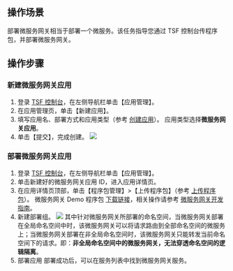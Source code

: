 ## 操作场景
部署微服务网关相当于部署一个微服务。该任务指导您通过 TSF 控制台传程序包，并部署微服务网关。

## 操作步骤
### 新建微服务网关应用
1. 登录 [TSF 控制台](https://console.cloud.tencent.com/tsf)，在左侧导航栏单击【应用管理】。
2. 在应用管理页，单击【新建应用】。
3. 填写应用名、部署方式和应用类型（参考 [创建应用](https://cloud.tencent.com/document/product/649/13686)）。
 应用类型选择**微服务网关应用**。
4. 单击【提交】，完成创建。
![](https://main.qcloudimg.com/raw/c02f7a4fe49875c9ade3849280991b35.png)


### 部署微服务网关应用
1. 登录 [TSF 控制台](https://console.cloud.tencent.com/tsf)，在左侧导航栏单击【应用管理】。
2. 单击新建好的微服务网关应用 ID，进入应用详情页。
3. 在应用详情页顶部，单击【程序包管理】>【上传程序包】（参考 [上传程序包](https://cloud.tencent.com/document/product/649/15526)）。
微服务网关 Demo 程序包 [下载链接](https://alon-deployment-gz-1257356411.cos.ap-guangzhou.myqcloud.com/tsf-demo-simple-1.16.0.zip?_ga=1.39151207.510479937.1548238548 )，相关操作请参考 [微服务网关开发指南](https://cloud.tencent.com/document/product/649/40428)。
4. 新建部署组。
![](https://main.qcloudimg.com/raw/59e0a91e887ecb714dde570c9921de4a.png)
其中针对微服务网关所部署的命名空间，当微服务网关部署在全局命名空间中时，该微服务网关可以将请求路由到全部命名空间的微服务上；当微服务网关部署在非全局命名空间时，该微服务网关只能转发当前命名空间下的请求。即：**非全局命名空间中的微服务网关，无法穿透命名空间的逻辑隔离**。
5. 部署应用
   部署成功后，可以在服务列表中找到微服务网关服务。

